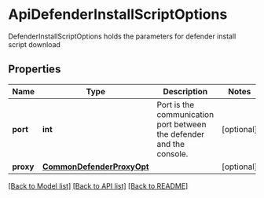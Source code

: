 # ApiDefenderInstallScriptOptions

DefenderInstallScriptOptions holds the parameters for defender install script download

## Properties
Name | Type | Description | Notes
------------ | ------------- | ------------- | -------------
**port** | **int** | Port is the communication port between the defender and the console.  | [optional] 
**proxy** | [**CommonDefenderProxyOpt**](CommonDefenderProxyOpt.md) |  | [optional] 

[[Back to Model list]](../README.md#documentation-for-models) [[Back to API list]](../README.md#documentation-for-api-endpoints) [[Back to README]](../README.md)


